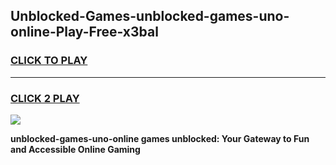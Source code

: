 
## Unblocked-Games-unblocked-games-uno-online-Play-Free-x3bal
<h3>
<a href="https://premium76.site?title=unblocked-games-uno-online&ref=10A">CLICK TO PLAY</a></h3>
<hr>

<h3>
<a href="https://premium76.site?title=unblocked-games-uno-online&ref=10A">CLICK 2 PLAY</a>
  
</h3>

<a href="https://premium76.site?title=unblocked-games-uno-online&ref=10A"><img src="https://clearcache.store/games.png"></a>


**unblocked-games-uno-online games unblocked: Your Gateway to Fun and Accessible Online Gaming**
